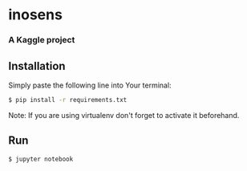 # inosens

### A Kaggle project

Installation
-----------

Simply paste the following line into Your terminal:
```bash
$ pip install -r requirements.txt
```
Note: If you are using virtualenv don't forget to activate it beforehand.

Run
---

```bash
$ jupyter notebook
```
